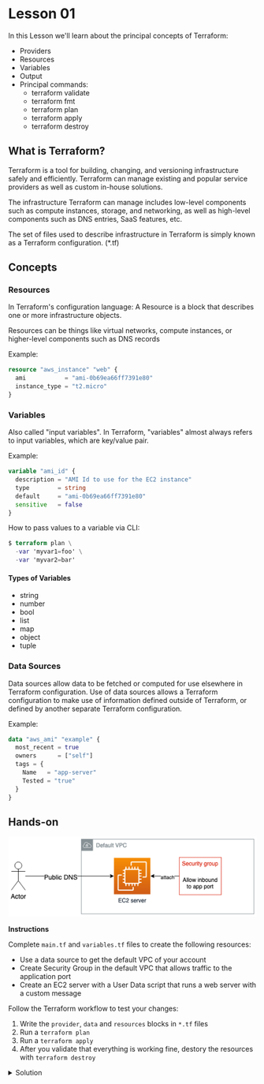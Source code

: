 # Lesson 01

In this Lesson we'll learn about the principal concepts of Terraform:

- Providers
- Resources
- Variables
- Output
- Principal commands:
  - terraform validate
  - terraform fmt
  - terraform plan
  - terraform apply
  - terraform destroy

## What is Terraform?

Terraform is a tool for building, changing, and versioning infrastructure safely and efficiently. Terraform can manage existing and popular service providers as well as custom in-house solutions.

The infrastructure Terraform can manage includes low-level components such as compute instances, storage, and networking, as well as high-level components such as DNS entries, SaaS features, etc.

The set of files used to describe infrastructure in Terraform is simply known as a Terraform configuration. (\*.tf)

## Concepts

### Resources

In Terraform's configuration language: A Resource is a block that describes one or more infrastructure objects.

Resources can be things like virtual networks, compute instances, or higher-level components such as DNS records

Example:

```tf
resource "aws_instance" "web" {
  ami           = "ami-0b69ea66ff7391e80"
  instance_type = "t2.micro"
}
```

### Variables

Also called "input variables". In Terraform, "variables" almost always refers to input variables, which are key/value pair.

Example:

```tf
variable "ami_id" {
  description = "AMI Id to use for the EC2 instance"
  type        = string
  default     = "ami-0b69ea66ff7391e80"
  sensitive   = false
}
```

How to pass values to a variable via CLI:

```tf
$ terraform plan \
  -var 'myvar1=foo' \
  -var 'myvar2=bar'
```

#### Types of Variables

- string
- number
- bool
- list
- map
- object
- tuple

### Data Sources

Data sources allow data to be fetched or computed for use elsewhere in Terraform configuration. Use of data sources allows a Terraform configuration to make use of information defined outside of Terraform, or defined by another separate Terraform configuration.

Example:

```tf
data "aws_ami" "example" {
  most_recent = true
  owners      = ["self"]
  tags = {
    Name   = "app-server"
    Tested = "true"
  }
}
```

## Hands-on

![Lesson01](./img/lesson01-diagram.png)


**Instructions**

Complete `main.tf` and `variables.tf` files to create the following resources:

- Use a data source to get the default VPC of your account
- Create Security Group in the default VPC that allows traffic to the application port
- Create an EC2 server with a User Data script that runs a web server with a custom message

Follow the Terraform workflow to test your changes:

1. Write the `provider`, `data` and `resources` blocks in `*.tf` files
2. Run a `terraform plan`
3. Run a `terraform apply`
4. After you validate that everything is working fine, destory the resources with `terraform destroy`

<details>
  <summary>Solution</summary>
  
  ```tf
  provider "aws" {
    region = "us-east-1"
  }
  
  data "aws_vpc" "default" {
    default = true
  }
  
  resource "aws_instance" "server" {
    ami                    = var.ubuntu_ami
    instance_type          = var.instance_type
    vpc_security_group_ids = [aws_security_group.security_group.id]
    user_data              = <<-EOF
                                  #!/bin/bash
                                  echo "Hello world!" > index.html
                                  nohup busybox httpd -f -p ${var.server_port} &
                                  EOF
  }
  
  resource "aws_security_group" "security_group" {
    vpc_id = data.aws_vpc.default.id
  
    ingress {
      cidr_blocks = ["0.0.0.0/0"]
      description = "Web port"
      from_port   = var.server_port
      to_port     = var.server_port
      protocol    = "TCP"
    }
  }
```
</details>
